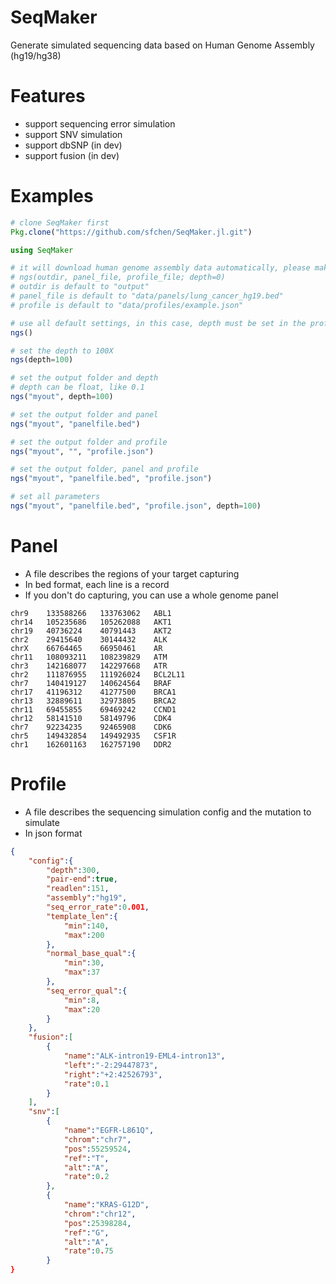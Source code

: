 # SeqMaker
Generate simulated sequencing data based on Human Genome Assembly (hg19/hg38)

# Features
* support sequencing error simulation
* support SNV simulation
* support dbSNP (in dev)
* support fusion (in dev)

# Examples
```julia
# clone SeqMaker first
Pkg.clone("https://github.com/sfchen/SeqMaker.jl.git")

using SeqMaker

# it will download human genome assembly data automatically, please make sure your system can access internet
# ngs(outdir, panel_file, profile_file; depth=0)
# outdir is default to "output"
# panel_file is default to "data/panels/lung_cancer_hg19.bed"
# profile is default to "data/profiles/example.json"

# use all default settings, in this case, depth must be set in the profile.json
ngs()

# set the depth to 100X
ngs(depth=100)

# set the output folder and depth
# depth can be float, like 0.1
ngs("myout", depth=100)

# set the output folder and panel
ngs("myout", "panelfile.bed")

# set the output folder and profile
ngs("myout", "", "profile.json")

# set the output folder, panel and profile
ngs("myout", "panelfile.bed", "profile.json")

# set all parameters
ngs("myout", "panelfile.bed", "profile.json", depth=100)
```

# Panel
* A file describes the regions of your target capturing
* In bed format, each line is a record
* If you don't do capturing, you can use a whole genome panel

```tsv
chr9    133588266   133763062   ABL1
chr14   105235686   105262088   AKT1
chr19   40736224    40791443    AKT2
chr2    29415640    30144432    ALK
chrX    66764465    66950461    AR
chr11   108093211   108239829   ATM
chr3    142168077   142297668   ATR
chr2    111876955   111926024   BCL2L11
chr7    140419127   140624564   BRAF
chr17   41196312    41277500    BRCA1
chr13   32889611    32973805    BRCA2
chr11   69455855    69469242    CCND1
chr12   58141510    58149796    CDK4
chr7    92234235    92465908    CDK6
chr5    149432854   149492935   CSF1R
chr1    162601163   162757190   DDR2
```

# Profile
* A file describes the sequencing simulation config and the mutation to simulate
* In json format

```json
{
    "config":{
        "depth":300,
        "pair-end":true,
        "readlen":151,
        "assembly":"hg19",
        "seq_error_rate":0.001,
        "template_len":{
            "min":140,
            "max":200
        },
        "normal_base_qual":{
            "min":30,
            "max":37
        },
        "seq_error_qual":{
            "min":8,
            "max":20
        }
    },
    "fusion":[
        {
            "name":"ALK-intron19-EML4-intron13",
            "left":"-2:29447873",
            "right":"+2:42526793",
            "rate":0.1
        }
    ],
    "snv":[
        {
            "name":"EGFR-L861Q",
            "chrom":"chr7",
            "pos":55259524,
            "ref":"T",
            "alt":"A",
            "rate":0.2
        },
        {
            "name":"KRAS-G12D",
            "chrom":"chr12",
            "pos":25398284,
            "ref":"G",
            "alt":"A",
            "rate":0.75
        }
}
```
